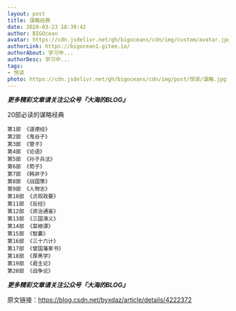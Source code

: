 ```yaml
---
layout: post
title: 谋略经典
date: 2020-03-23 18:39:42
author: BIGOcean
avatar: https://cdn.jsdelivr.net/gh/bigoceans/cdn/img/custom/avatar.jpg
authorLink: https://bigocean1.gitee.io/ 
authorAbout: 学习中... 
authorDesc: 学习中...
tags: 
- 悦读
photo: https://cdn.jsdelivr.net/gh/bigoceans/cdn/img/post/悦读/谋略.jpg
---
```


***更多精彩文章请关注公众号『大海的BLOG』***

20部必读的谋略经典
```
第1部 《道德经》
第2部 《鬼谷子》
第3部 《管子》
第4部 《论语》
第5部 《孙子兵法》
第6部 《荀子》
第7部 《韩非子》
第8部 《战国策》
第9部 《人物志》
第10部 《贞观政要》
第11部 《反经》
第12部 《资治通鉴》
第13部 《三国演义》
第14部 《菜根谭》
第15部 《智囊》
第16部 《三十六计》
第17部 《曾国藩家书》
第18部 《厚黑学》
第19部 《君主论》
第20部 《战争论》
```




***更多精彩文章请关注公众号『大海的BLOG』***

原文链接：https://blog.csdn.net/byxdaz/article/details/4222372